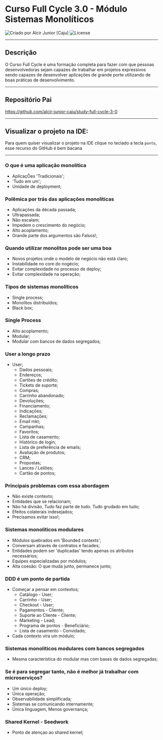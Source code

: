 # Curso Full Cycle 3.0 - Módulo Sistemas Monolíticos

<div>
    <img alt="Criado por Alcir Junior [Caju]" src="https://img.shields.io/badge/criado%20por-Alcir Junior [Caju]-%23f08700">
    <img alt="License" src="https://img.shields.io/badge/license-MIT-%23f08700">
</div>

---

## Descrição

O Curso Full Cycle é uma formação completa para fazer com que pessoas desenvolvedoras sejam capazes de trabalhar em projetos expressivos sendo capazes de desenvolver aplicações de grande porte utilizando de boas práticas de desenvolvimento.

---

## Repositório Pai
https://github.com/alcir-junior-caju/study-full-cycle-3-0

---

## Visualizar o projeto na IDE:

Para quem quiser visualizar o projeto na IDE clique no teclado a tecla `ponto`, esse recurso do GitHub é bem bacana

---
### O que é uma aplicação monolítica
- AplicaçÕes 'Tradicionais';
- 'Tudo em um';
- Unidade de deployment;

### Polêmica por trás das aplicações monolíticas
- Aplicações da década passada;
- Ultrapassada;
- Não escalam;
- Impedem o crescimento do negócio;
- Alto acoplamento;
- Grande parte dos argumentos são Falsos!;

### Quando utilizar monolitos pode ser uma boa
- Novos projetos onde o modelo de negócio não está claro;
- Instabilidade no core do nogécio;
- Evitar complexidade no processo de deploy;
- Evitar complexidade na operação;

### Tipos de sistemas monolíticos
- Single process;
- Monolitos distribuídos;
- Black box;

### Single Process
- Alto acoplamento;
- Modular;
- Modular com bancos de dados segregados;

### User a longo prazo
- User;
    - Dados pessoais;
    - Endereços;
    - Cartões de crédito;
    - Tickets de suporte;
    - Compras;
    - Carrinho abandonado;
    - Devoluções;
    - Financiamento;
    - Indicações;
    - Reclamações;
    - Email mkt;
    - Campanhas;
    - Favoritos;
    - Lista de casamento;
    - Histórico de login;
    - Lista de preferência de emails;
    - Avaliação de produtos;
    - CRM;
    - Propostas;
    - Lances / Leilões;
    - Cartão de pontos;

### Principais problemas com essa abordagem
- Não existe contexto;
- Entidades que se relacionam;
- Não há divisão, Tudo faz parte de tudo. Tudo grudado em tudo;
- Efeitos colaterais indesejados;
- Precisamos evitar isso!;

### Sistemas monolíticos modulares
- Módulos quebrados em 'Bounded contexts';
- Conversam através de contratos e facades;
- Entidades podem ser 'duplicadas' tendo apenas os atributos necessários;
- Equipes especializadas por módulos;
- Alta coesão: O que muda junto, permanece junto;

### DDD é um ponto de partida
- Começar a pensar em contextos;
    - Catálogo - User;
    - Carrinho - User;
    - Checkout - User;
    - Pagamentos - Cliente;
    - Suporte ao Cliente - Cliente;
    - Marketing - Lead;
    - Programa de pontos - Beneficiário;
    - Lista de casamento - Convidado;
- Cada contexto vira um módulo;

### Sistemas monolíticos modulares com bancos segregados
- Mesma característica do modular mas com bases de dados segregadas;

### Se é para segregar tanto, não é melhor já trabalhar com microserviços?
- Um único deploy;
- Única operação;
- Observabilidade simplificada;
- Sistemas se comunicando internamente;
- Única linguagem, Menos governança;

### Shared Kernel - Seedwork
- Ponto de atençao ao shared kernel;
